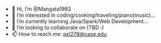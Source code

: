 - 👋 Hi, I’m @Mangata1993
- 👀 I’m interested in coding/cooking/traveling/piano(music)...
- 🌱 I’m currently learning Java/Spark/Web Development...
- 💞️ I’m looking to collaborate on (TBD :)
- 📫 How to reach me: pxl278@case.edu

<!---
Mangata1993/Mangata1993 is a ✨ special ✨ repository because its `README.md` (this file) appears on your GitHub profile.
You can click the Preview link to take a look at your changes.
--->
